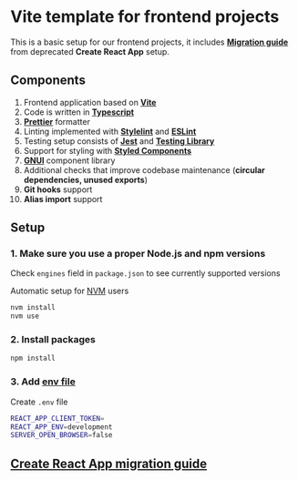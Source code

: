 # Vite template for frontend projects

This is a basic setup for our frontend projects, it includes [**Migration guide**](./docs/CRA_MIGRATION_GUIDE.md) from deprecated **Create React App** setup.

## Components

1. Frontend application based on [**Vite**](https://vitejs.dev/)
2. Code is written in [**Typescript**](https://basarat.gitbook.io/typescript/getting-started)
3. [**Prettier**](https://prettier.io/) formatter
4. Linting implemented with [**Stylelint**](https://stylelint.io/) and [**ESLint**](https://eslint.org/)
5. Testing setup consists of [**Jest**](https://jestjs.io/) and [**Testing Library**](https://testing-library.com/)
6. Support for styling with [**Styled Components**](https://styled-components.com/)
7. [**GNUI**](https://github.com/nordcloud/GNUI) component library
8. Additional checks that improve codebase maintenance (**circular dependencies, unused exports**)
9. **Git hooks** support
10. **Alias import** support

## Setup

### 1. Make sure you use a proper Node.js and npm versions

Check `engines` field in `package.json` to see currently supported versions

Automatic setup for [NVM](https://github.com/nvm-sh/nvm) users

```bash
nvm install
nvm use
```

### 2. Install packages

```bash
npm install
```

### 3. Add [env file](https://vitejs.dev/guide/env-and-mode.html#env-files)

Create `.env` file

```bash
REACT_APP_CLIENT_TOKEN=
REACT_APP_ENV=development
SERVER_OPEN_BROWSER=false
```

## [Create React App migration guide](./docs/CRA_MIGRATION_GUIDE.md)
